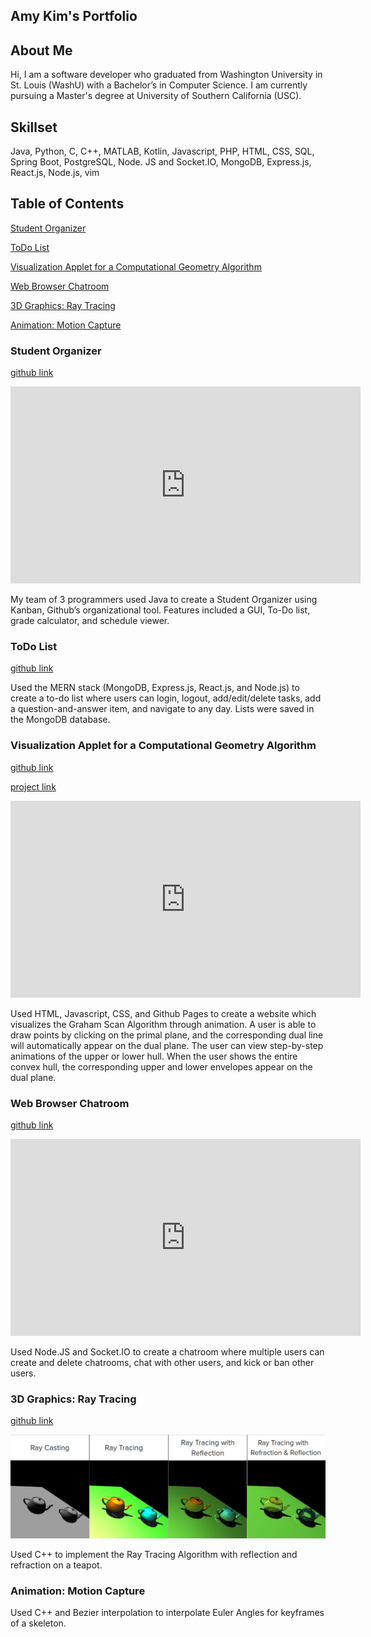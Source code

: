 ## Amy Kim's Portfolio

## About Me
Hi, I am a software developer who graduated from Washington University in St. Louis (WashU) with a Bachelor’s in Computer Science.  I am currently pursuing a Master's degree at University of Southern California (USC).

## Skillset
Java, Python, C, C++, MATLAB, Kotlin, Javascript, PHP, HTML, CSS, SQL, Spring Boot, PostgreSQL, Node. JS and Socket.IO, MongoDB, Express.js, React.js, Node.js, vim

## Table of Contents
[Student Organizer](#student-organizer)

[ToDo List](#todo-list)

[Visualization Applet for a Computational Geometry Algorithm](#visualization-applet-for-a-computational-geometry-algorithm)

[Web Browser Chatroom](#web-browser-chatroom)

[3D Graphics: Ray Tracing](#3d-graphics-ray-tracing)

[Animation: Motion Capture](#animation-motion-capture)

### Student Organizer
[github link](https://github.com/wustlcse237sp20/project-mancini-felsheim-kim-237project)

<iframe width="560" height="315" src="https://www.youtube.com/embed/KlwTVzSYV3w" title="YouTube video player" frameborder="0" allow="accelerometer; autoplay; clipboard-write; encrypted-media; gyroscope; picture-in-picture" allowfullscreen></iframe>


My team of 3 programmers used Java to create a Student Organizer using Kanban, Github’s organizational tool.  Features included a GUI, To-Do list, grade calculator, and schedule viewer.


### ToDo List
[github link](https://github.com/amykim21/mern-creative-project) 

Used the MERN stack (MongoDB, Express.js, React.js, and Node.js) to create a to-do list where users can login, logout, add/edit/delete tasks, add a question-and-answer item, and navigate to any day. Lists were saved in the MongoDB database.


### Visualization Applet for a Computational Geometry Algorithm
[github link](https://github.com/amykim21/amykim21.github.io)

[project link](https://amykim21.github.io/)

<iframe width="560" height="315" src="https://www.youtube.com/embed/BnSIgB6N15k" title="Visualization Applet" frameborder="0" allow="accelerometer; autoplay; clipboard-write; encrypted-media; gyroscope; picture-in-picture" allowfullscreen></iframe>


Used HTML, Javascript, CSS, and Github Pages to create a website which visualizes the Graham Scan Algorithm through animation.
A user is able to draw points by clicking on the primal plane, and the corresponding dual line will automatically appear on the dual plane. The user can view step-by-step animations of the upper or lower hull. When the user shows the entire convex hull, the corresponding upper and lower envelopes appear on the dual plane.


### Web Browser Chatroom
[github link](https://github.com/amykim21/node-socket-chatroom)

<iframe width="560" height="315" src="https://www.youtube.com/embed/Gy-ieL_ylYE" title="YouTube video player" frameborder="0" allow="accelerometer; autoplay; clipboard-write; encrypted-media; gyroscope; picture-in-picture" allowfullscreen></iframe>

Used Node.JS and Socket.IO to create a chatroom where multiple users can create and delete chatrooms, chat with other users, and kick or ban other users.

### 3D Graphics: Ray Tracing
[github link](https://github.com/amykim21/csci-580-project/tree/development)

<img src="ray-tracing.png"/>

Used C++ to implement the Ray Tracing Algorithm with reflection and refraction on a teapot.

### Animation: Motion Capture
Used C++ and Bezier interpolation to interpolate Euler Angles for keyframes of a skeleton.

